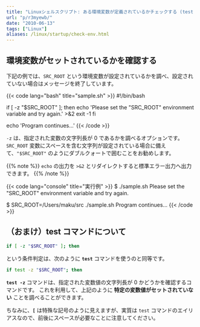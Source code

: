 ```yaml
---
title: "Linuxシェルスクリプト: ある環境変数が定義されているかチェックする (test -z)"
url: "p/r3myewb/"
date: "2010-06-13"
tags: ["Linux"]
aliases: /linux/startup/check-env.html
---
```


環境変数がセットされているかを確認する
----

下記の例では、`SRC_ROOT` という環境変数が設定されているかを調べ、設定されていない場合はメッセージを終了しています。

{{< code lang="bash" title="sample.sh" >}}
#!/bin/bash

if [ -z "$SRC_ROOT" ]; then
  echo 'Please set the "SRC_ROOT" environment variable and try again.' >&2
  exit -1
fi

echo 'Program continues...'
{{< /code >}}

`-z` は、指定された変数の文字列長が 0 であるかを調べるオプションです。
`SRC_ROOT` 変数にスペースを含む文字列が設定されている場合に備えて、`"$SRC_ROOT"` のようにダブルクォートで囲むことをお勧めします。

{{% note %}}
`echo` の出力を `>&2` とリダイレクトすると標準エラー出力へ出力できます。
{{% /note %}}

{{< code lang="console" title="実行例" >}}
$ ./sample.sh
Please set the "SRC_ROOT" environment variable and try again.

$ SRC_ROOT=/Users/maku/src ./sample.sh
Program continues...
{{< /code >}}


（おまけ）test コマンドについて
----

```bash
if [ -z "$SRC_ROOT" ]; then
```

という条件判定は、次のように __`test`__ コマンドを使うのと同等です。

```bash
if test -z "$SRC_ROOT"; then
```

__`test -z`__ コマンドは、指定された変数値の文字列長が 0 かどうかを確認するコマンドです。
これを利用して、上記のように __特定の変数値がセットされていない__ ことを調べることができます。

ちなみに、__`[`__ は特殊な記号のように見えますが、実質は `test` コマンドのエイリアスなので、前後にスペースが必要なことに注意してください。

